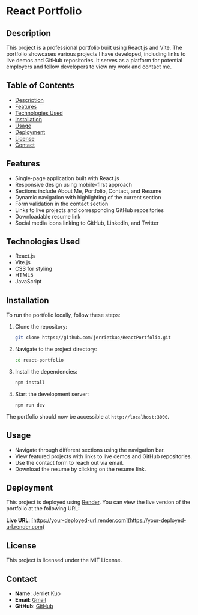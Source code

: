# React Portfolio

## Description

This project is a professional portfolio built using React.js and Vite. The portfolio showcases various projects I have developed, including links to live demos and GitHub repositories. It serves as a platform for potential employers and fellow developers to view my work and contact me.

## Table of Contents

- [Description](#description)
- [Features](#features)
- [Technologies Used](#technologies-used)
- [Installation](#installation)
- [Usage](#usage)
- [Deployment](#deployment)
- [License](#license)
- [Contact](#contact)

## Features

- Single-page application built with React.js
- Responsive design using mobile-first approach
- Sections include About Me, Portfolio, Contact, and Resume
- Dynamic navigation with highlighting of the current section
- Form validation in the contact section
- Links to live projects and corresponding GitHub repositories
- Downloadable resume link
- Social media icons linking to GitHub, LinkedIn, and Twitter

## Technologies Used

- React.js
- Vite.js
- CSS for styling
- HTML5
- JavaScript

## Installation

To run the portfolio locally, follow these steps:

1. Clone the repository:
    ```bash
    git clone https://github.com/jerrietkuo/ReactPortfolio.git
    ```
2. Navigate to the project directory:
    ```bash
    cd react-portfolio
    ```
3. Install the dependencies:
    ```bash
    npm install
    ```
4. Start the development server:
    ```bash
    npm run dev
    ```

The portfolio should now be accessible at `http://localhost:3000`.

## Usage

- Navigate through different sections using the navigation bar.
- View featured projects with links to live demos and GitHub repositories.
- Use the contact form to reach out via email.
- Download the resume by clicking on the resume link.

## Deployment

This project is deployed using [Render](https://render.com/). You can view the live version of the portfolio at the following URL:

**Live URL**: [https://your-deployed-url.render.com](https://your-deployed-url.render.com)

## License

This project is licensed under the MIT License.

## Contact

- **Name**: Jerriet Kuo
- **Email**: [Gmail](mailto:jerrietkuo@gmail.com)
- **GitHub**: [GitHub](https://github.com/jerrietkuo)